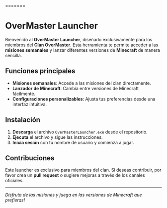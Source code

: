 
=======
# OverMaster Launcher

Bienvenido al **OverMaster Launcher**, diseñado exclusivamente para los miembros del **Clan OverMaster**. Esta herramienta te permite acceder a las **misiones semanales** y lanzar diferentes versiones de **Minecraft** de manera sencilla.

## Funciones principales

- **Misiones semanales**: Accede a las misiones del clan directamente.
- **Lanzador de Minecraft**: Cambia entre versiones de Minecraft fácilmente.
- **Configuraciones personalizables**: Ajusta tus preferencias desde una interfaz intuitiva.

## Instalación

1. **Descarga** el archivo `OverMasterLauncher.exe` desde el repositorio.
2. **Ejecuta** el archivo y sigue las instrucciones.
3. **Inicia sesión** con tu nombre de usuario y comienza a jugar.

## Contribuciones

Este launcher es exclusivo para miembros del clan. Si deseas contribuir, por favor crea un **pull request** o sugiere mejoras a través de los canales oficiales.

---

_Disfruta de las misiones y juega en las versiones de Minecraft que prefieras!_
